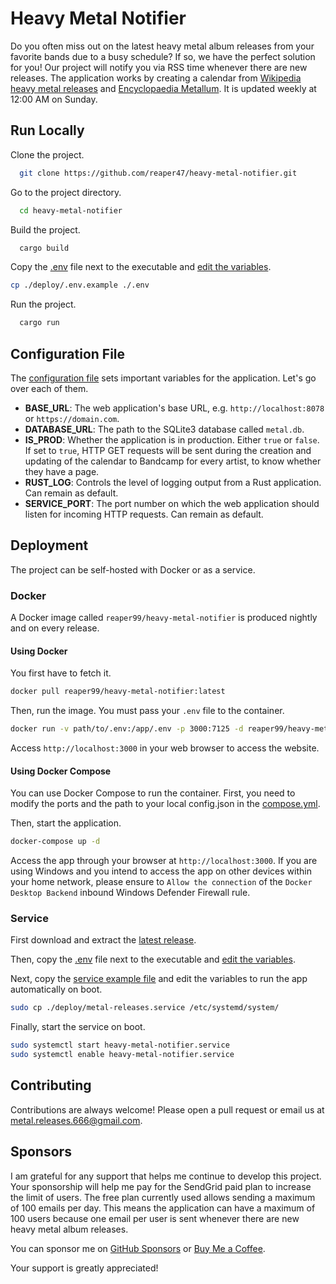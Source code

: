 # Heavy Metal Notifier

Do you often miss out on the latest heavy metal album releases from your favorite bands due to a busy schedule? If so, we have the perfect solution for you! Our project will notify you via RSS time whenever there are new releases. The application works by creating a calendar from [Wikipedia heavy metal releases](https://en.wikipedia.org/wiki/2024_in_heavy_metal_music) and [Encyclopaedia Metallum](https://www.metal-archives.com/). It is updated weekly at 12:00 AM on Sunday. 

## Run Locally

Clone the project.

```bash
  git clone https://github.com/reaper47/heavy-metal-notifier.git
```

Go to the project directory.

```bash
  cd heavy-metal-notifier
```

Build the project.

```bash
  cargo build
```

Copy the [.env](https://github.com/reaper47/heavy-metal-notifier/blob/main/deploy/.env.example) file next to the executable and [edit the variables](#configuration-file).

```bash
cp ./deploy/.env.example ./.env
```

Run the project.

```bash
  cargo run
```

## Configuration File

The [configuration file](https://github.com/reaper47/heavy-metal-notifier/blob/main/deploy/.env.example) sets important variables for the application. Let's go over each of them.

- **BASE_URL**: The web application's base URL, e.g. `http://localhost:8078` or `https://domain.com`.
- **DATABASE_URL**: The path to the SQLite3 database called `metal.db`.
- **IS_PROD**: Whether the application is in production. Either `true` or `false`. If set to `true`, HTTP GET requests will be sent during the creation and updating of the calendar to Bandcamp for every artist, to know whether they have a page. 
- **RUST_LOG**: Controls the level of logging output from a Rust application. Can remain as default.
- **SERVICE_PORT**: The port number on which the web application should listen  for incoming HTTP requests. Can remain as default.

## Deployment

The project can be self-hosted with Docker or as a service.

### Docker

A Docker image called `reaper99/heavy-metal-notifier` is produced nightly and on every release.

#### Using Docker

You first have to fetch it.
```bash
docker pull reaper99/heavy-metal-notifier:latest
```

Then, run the image. You must pass your `.env` file to the container.
```bash
docker run -v path/to/.env:/app/.env -p 3000:7125 -d reaper99/heavy-metal:latest
```

Access `http://localhost:3000` in your web browser to access the website.

#### Using Docker Compose

You can use Docker Compose to run the container. First, you need to modify the ports and the path to your local 
config.json in the [compose.yml](https://github.com/reaper47/heavy-metal-notifier/blob/main/deploy/compose.yaml).

Then, start the application.

```bash
docker-compose up -d
```

Access the app through your browser at `http://localhost:3000`.
If you are using Windows and you intend to access the app on other devices within your home network, please ensure
to `Allow the connection` of the `Docker Desktop Backend` inbound Windows Defender Firewall rule.

### Service

First download and extract the [latest release](https://github.com/reaper47/heavy-metal-notifier/releases).

Then, copy the [.env](https://github.com/reaper47/heavy-metal-notifier/blob/main/deploy/.env) file next 
to the executable and [edit the variables](#configuration-file).

Next, copy the [service example file](https://github.com/reaper47/heavy-metal-notifier/blob/main/deploy/metal-releases.service) 
and edit the variables to run the app automatically on boot.

```bash
sudo cp ./deploy/metal-releases.service /etc/systemd/system/ 
```

Finally, start the service on boot.

```bash
sudo systemctl start heavy-metal-notifier.service
sudo systemctl enable heavy-metal-notifier.service
```

## Contributing

Contributions are always welcome! Please open a pull request or email us at metal.releases.666@gmail.com.

## Sponsors

I am grateful for any support that helps me continue to develop this project. Your sponsorship will help me pay for 
the SendGrid paid plan to increase the limit of users. The free plan currently used allows sending a maximum of 100 
emails per day. This means the application can have a maximum of 100 users because one email per user is sent whenever 
there are new heavy metal album releases.

You can sponsor me on [GitHub Sponsors](https://github.com/sponsors/reaper47) or [Buy Me a Coffee](https://www.buymeacoffee.com/macpoule).

Your support is greatly appreciated!
